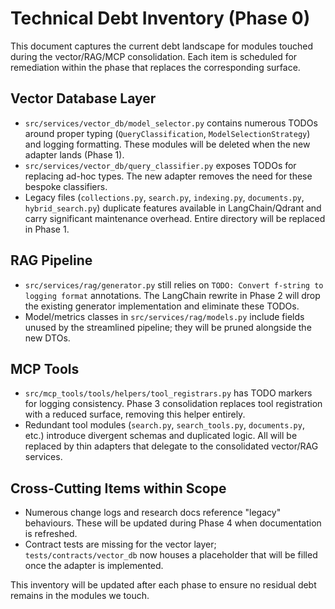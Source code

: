 # Technical Debt Inventory (Phase 0)

This document captures the current debt landscape for modules touched during the
vector/RAG/MCP consolidation. Each item is scheduled for remediation within the
phase that replaces the corresponding surface.

## Vector Database Layer
- `src/services/vector_db/model_selector.py` contains numerous TODOs around
  proper typing (`QueryClassification`, `ModelSelectionStrategy`) and logging
  formatting. These modules will be deleted when the new adapter lands
  (Phase 1).
- `src/services/vector_db/query_classifier.py` exposes TODOs for replacing
  ad-hoc types. The new adapter removes the need for these bespoke classifiers.
- Legacy files (`collections.py`, `search.py`, `indexing.py`, `documents.py`,
  `hybrid_search.py`) duplicate features available in LangChain/Qdrant and
  carry significant maintenance overhead. Entire directory will be replaced in
  Phase 1.

## RAG Pipeline
- `src/services/rag/generator.py` still relies on `TODO: Convert f-string to
  logging format` annotations. The LangChain rewrite in Phase 2 will drop the
  existing generator implementation and eliminate these TODOs.
- Model/metrics classes in `src/services/rag/models.py` include fields unused by
  the streamlined pipeline; they will be pruned alongside the new DTOs.

## MCP Tools
- `src/mcp_tools/tools/helpers/tool_registrars.py` has TODO markers for logging
  consistency. Phase 3 consolidation replaces tool registration with a reduced
  surface, removing this helper entirely.
- Redundant tool modules (`search.py`, `search_tools.py`, `documents.py`, etc.)
  introduce divergent schemas and duplicated logic. All will be replaced by thin
  adapters that delegate to the consolidated vector/RAG services.

## Cross-Cutting Items within Scope
- Numerous change logs and research docs reference "legacy" behaviours. These
  will be updated during Phase 4 when documentation is refreshed.
- Contract tests are missing for the vector layer; `tests/contracts/vector_db`
  now houses a placeholder that will be filled once the adapter is implemented.

This inventory will be updated after each phase to ensure no residual debt
remains in the modules we touch.

